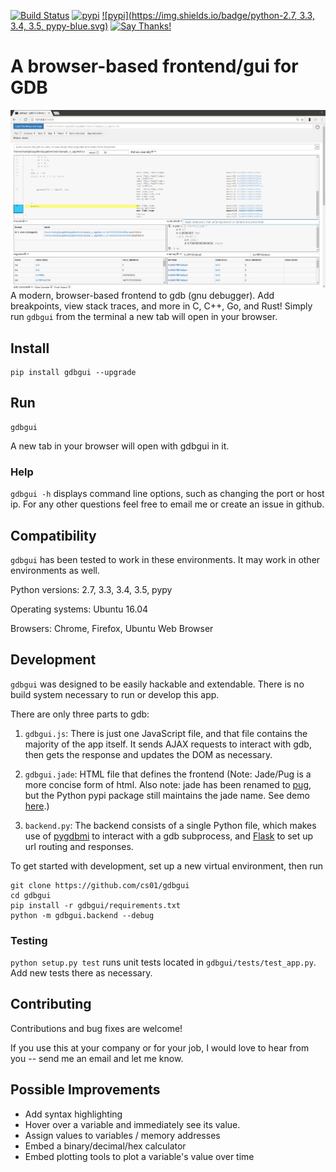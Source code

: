 [![Build Status](https://travis-ci.org/cs01/gdbgui.svg?branch=master)](https://travis-ci.org/cs01/gdbgui)
[![pypi](https://img.shields.io/badge/pypi-v0.7-blue.svg)](https://pypi.python.org/pypi/gdbgui/0.7.1)
[![pypi](https://img.shields.io/badge/python-2.7, 3.3, 3.4, 3.5, pypy-blue.svg)]()
[![Say Thanks!](https://img.shields.io/badge/SayThanks.io-☼-blue.svg)](https://saythanks.io/to/grassfedcode)

# A browser-based frontend/gui for GDB
![gdbgui](gdbgui.png)
A modern, browser-based frontend to gdb (gnu debugger). Add breakpoints, view stack traces, and more in C, C++, Go, and Rust! Simply run `gdbgui` from the terminal a new tab will open in your browser.

## Install

    pip install gdbgui --upgrade

## Run

    gdbgui

A new tab in your browser will open with gdbgui in it.


### Help

`gdbgui -h` displays command line options, such as changing the port or host ip. For any other questions feel free to email me or create an issue in github.

## Compatibility

`gdbgui` has been tested to work in these environments. It may work in other environments as well.

Python versions: 2.7, 3.3, 3.4, 3.5, pypy

Operating systems: Ubuntu 16.04

Browsers: Chrome, Firefox, Ubuntu Web Browser

## Development

`gdbgui` was designed to be easily hackable and extendable. There is no build system necessary to run or develop this app.

There are only three parts to gdb:

1. `gdbgui.js`: There is just one JavaScript file, and that file contains the majority of the app itself. It sends AJAX requests to interact with gdb, then gets the response and updates the DOM as necessary.

1. `gdbgui.jade`: HTML file that defines the frontend (Note: Jade/Pug is a more concise form of html. Also note: jade has been renamed to [pug](https://github.com/pugjs/pug), but the Python pypi package still maintains the jade name. See demo [here](http://html2jade.org/).)

1. `backend.py`: The backend consists of a single Python file, which makes use of [pygdbmi](https://github.com/cs01/pygdbmi) to interact with a gdb subprocess, and [Flask](http://flask.pocoo.org/) to set up url routing and responses.

To get started with development, set up a new virtual environment, then run

    git clone https://github.com/cs01/gdbgui
    cd gdbgui
    pip install -r gdbgui/requirements.txt
    python -m gdbgui.backend --debug

### Testing
`python setup.py test` runs unit tests located in `gdbgui/tests/test_app.py`. Add new tests there as necessary.

## Contributing

Contributions and bug fixes are welcome!

If you use this at your company or for your job, I would love to hear from you -- send me an email and let me know.


## Possible Improvements

* Add syntax highlighting
* Hover over a variable and immediately see its value.
* Assign values to variables / memory addresses
* Embed a binary/decimal/hex calculator
* Embed plotting tools to plot a variable's value over time
